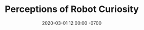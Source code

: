 ---
title: "Perceptions of Robot Curiosity"
date: 2020-03-01 12:00:00 -0700
featured_image: /assets/images/posts/curiosity-perceptions-setup.jpg
categories: ["research", "robotics"]
description: |
  How do people perceive a robot's curiosity? We investigate how people's perceptions of a robot's curiosity change based on the robot's behavior.
video: https://www.youtube.com/watch?v=1j91ISstdH8
citation_keys: [walker2020perceptions]
redirect_to: "/projects#curiosity-perceptions"
---